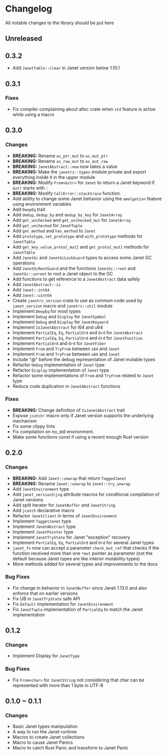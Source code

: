 # Changelog

All notable changes to the library should be put here

## Unreleased

## 0.3.2

-   Add `JanetTable::clear` in Janet version below 1.10.1

## 0.3.1

### Fixes

-   Fix compiler complaining about alloc crate when `std` feature is active while using a macro

## 0.3.0

### Changes

-   **BREAKING:** Rename `as_ptr_mut` to `as_mut_ptr`
-   **BREAKING:** Rename `as_raw_mut` to `as_mut_raw`
-   **BREAKING:** `JanetAbstract::new` now takes a value
-   **BREAKING:** Make the `janetrs::types` module private and export everything inside it in the upper module
-   **BREAKING:** Modify `From<&str>` for `Janet` to return a Janet keyword if `&str` starts with `:`
-   **BREAKING:** Modify `CallError::stacktrace` function.
-   Add ability to change some Janet behavior using the `amalgation` feature using environment variables
-   Add `DeepEq` trait
-   Add `dedup`, `dedup_by` and `dedup_by_key` for `JanetArray`
-   Add `get_unchecked` and `get_unchecked_mut` for `JanetArray`
-   Add `get_unchecked` for `JanetTuple`
-   Add `get_method` and `has_method` to `Janet`
-   Add `prototype`, `set_prototype` and `with_prototype` methods for `JanetTable`
-   Add `get_key_value_proto{_mut}` and `get_proto{_mut}` methods for `JanetTable`
-   Add `JanetGc` and `JanetGcLockGuard` types to access some Janet GC operations
-   Add `JanetGcRootGuard` and the functions `JanetGc::root` and `JanetGc::unroot` to root a Janet object to the GC
-   Add functions to get reference to a `JanetAbstract` data safely
-   Add `JanetAbstract::is`
-   Add `Janet::int64`
-   Add `Janet::uint64`
-   Create `janetrs_version` crate to use as common code used by `janet_version` macro and `janetrs::util` module
-   Implement `DeepEq` for most types
-   Implement `Debug` and `Display` for `JanetSymbol`
-   Implement `Debug` and `Display` for `JanetKeyword`
-   Implement `IsJanetAbstract` for i64 and u64
-   Implement `PartialEq`, `Eq`, `PartialOrd` and `Ord` for `JanetAbstract`
-   Implement `PartialEq`, `Eq`, `PartialOrd` and `Ord` for `JanetFunction`
-   Implement `PartialOrd` and `Ord` for `JanetFiber`
-   Implement `From` and `TryFrom` between `i64` and `Janet`
-   Implement `From` and `TryFrom` between `u64` and `Janet`
-   Include "@" before the debug representation of Janet mutable types
-   Refactor `Debug` implementation of `Janet` type
-   Refactor `Display` implementation of `Janet` type
-   Refactor some implementations of `From` and `TryFrom` related to `Janet` type
-   Reduce code duplication in `JanetAbstract` functions

### Fixes

-   **BREAKING:** Change definition of `IsJanetAbstract` trait
-   Expose `jcatch!` macro only if Janet version supports the underlying mechanism
-   Fix some clippy lints
-   Fix compilation on no_std environment.
-   Make some functions const if using a recent enough Rust version

## 0.2.0

### Changes

-   **BREAKING:** Add `Janet::unwrap` that return `TaggedJanet`
-   **BREAKING:** Rename `Janet::unwrap` to `Janet::try_unwrap`
-   Add `JanetEnvironment` type
-   Add `janet_version`/`cjvg` attribute macros for conditional compilation of Janet versions
-   Add split iterator for `JanetBuffer` and `JanetString`
-   Add `jcatch` declarative macro
-   Refactor `JanetClient` in terms of `JanetEnvironment`
-   Implement `TaggetJanet` type
-   Implement `JanetAbstract` type
-   Implement `JanetPointer` type
-   Implement `JanetTryState` for Janet "exception" recovery
-   Implement `PartialEq`, `Eq`, `PartialOrd` and `Ord` for several Janet types
-   `janet_fn` now can accept a parameter `check_mut_ref` that checks if the function received more than one `*mut` pointer as parameter (not the default because Janet types are like interior mutability types)
-   More methods added for several types and improvements to the docs

### Bug Fixes

-   Fix change in behavior in `JanetBuffer` since Janet 1.13.0 and also enforce that on earlier versions
-   Fix UB in `JanetTryState` safe API
-   Fix `Default` implementation for `JanetEnvironment`
-   Fix `JanetTuple` implementation of `PartialEq` to match the Janet implementation

## 0.1.2

### Changes

-   Implement Display for `JanetType`

### Bug Fixes

-   Fix `From<char>` for `JanetString` not considering that char can be represented with more than 1 byte in UTF-8

## 0.1.0 ~ 0.1.1

### Changes

-   Basic Janet types manipulation
-   A way to run the Janet runtime
-   Macros to create Janet collections
-   Macro to cause Janet Panics
-   Macro to catch Rust Panic and transform to Janet Panic

